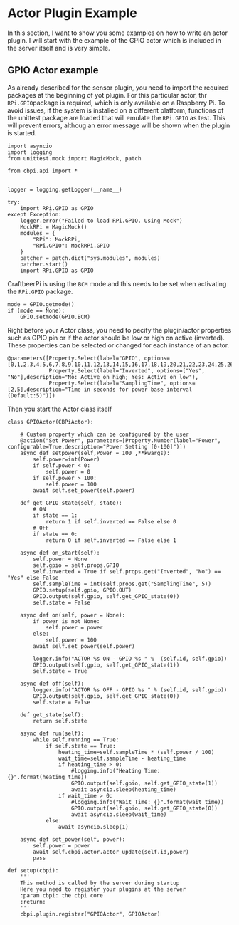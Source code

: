 # Actor Plugin Example

In this section, I want to show you some examples on how to write an actor plugin. I will start with the example of the  GPIO actor which is included in the server itself and is very simple.

## GPIO Actor example

As already described for the sensor plugin, you need to import the required packages at the beginning of yot plugin. For this particular actor, thr `RPi.GPIO`package is required, which is only available on a Raspberry Pi. To avoid issues, if the system is installed on a different platform, functions of the unittest package are loaded that will emulate the `RPi.GPIO` as test. This will prevent errors, althoug an error message will be shown when the plugin is started.

```
import asyncio
import logging
from unittest.mock import MagicMock, patch

from cbpi.api import *


logger = logging.getLogger(__name__)

try:
    import RPi.GPIO as GPIO
except Exception:
    logger.error("Failed to load RPi.GPIO. Using Mock")
    MockRPi = MagicMock()
    modules = {
        "RPi": MockRPi,
        "RPi.GPIO": MockRPi.GPIO
    }
    patcher = patch.dict("sys.modules", modules)
    patcher.start()
    import RPi.GPIO as GPIO
```

CraftbeerPi is using the `BCM` mode and this needs to be set when activating the `RPi.GPIO` package.

```
mode = GPIO.getmode()
if (mode == None):
    GPIO.setmode(GPIO.BCM)
```

Right before your Actor class, you need to pecify the plugin/actor properties such as GPIO pin or if the actor should be low or high on active (inverted). These properties  can be selected or changed for each instance of an actor. 

```
@parameters([Property.Select(label="GPIO", options=[0,1,2,3,4,5,6,7,8,9,10,11,12,13,14,15,16,17,18,19,20,21,22,23,24,25,26,27]), 
             Property.Select(label="Inverted", options=["Yes", "No"],description="No: Active on high; Yes: Active on low"),
             Property.Select(label="SamplingTime", options=[2,5],description="Time in seconds for power base interval (Default:5)")])

```

Then you start the Actor class itself

```
class GPIOActor(CBPiActor):
```



```
    # Custom property which can be configured by the user
    @action("Set Power", parameters=[Property.Number(label="Power", configurable=True,description="Power Setting [0-100]")])
    async def setpower(self,Power = 100 ,**kwargs):
        self.power=int(Power)
        if self.power < 0:
            self.power = 0
        if self.power > 100:
            self.power = 100           
        await self.set_power(self.power)      
```



```
    def get_GPIO_state(self, state):
        # ON
        if state == 1:
            return 1 if self.inverted == False else 0
        # OFF
        if state == 0:
            return 0 if self.inverted == False else 1

```



```
    async def on_start(self):
        self.power = None
        self.gpio = self.props.GPIO
        self.inverted = True if self.props.get("Inverted", "No") == "Yes" else False
        self.sampleTime = int(self.props.get("SamplingTime", 5)) 
        GPIO.setup(self.gpio, GPIO.OUT)
        GPIO.output(self.gpio, self.get_GPIO_state(0))
        self.state = False
```



```
    async def on(self, power = None):
        if power is not None:
            self.power = power
        else: 
            self.power = 100
        await self.set_power(self.power)

        logger.info("ACTOR %s ON - GPIO %s " %  (self.id, self.gpio))
        GPIO.output(self.gpio, self.get_GPIO_state(1))  
        self.state = True

```



```
    async def off(self):
        logger.info("ACTOR %s OFF - GPIO %s " % (self.id, self.gpio))
        GPIO.output(self.gpio, self.get_GPIO_state(0))
        self.state = False
```



```
    def get_state(self):
        return self.state
```



```
    async def run(self):
        while self.running == True:
            if self.state == True:
                heating_time=self.sampleTime * (self.power / 100)
                wait_time=self.sampleTime - heating_time
                if heating_time > 0:
                    #logging.info("Heating Time: {}".format(heating_time))
                    GPIO.output(self.gpio, self.get_GPIO_state(1))
                    await asyncio.sleep(heating_time)
                if wait_time > 0:
                    #logging.info("Wait Time: {}".format(wait_time))
                    GPIO.output(self.gpio, self.get_GPIO_state(0))
                    await asyncio.sleep(wait_time)
            else:
                await asyncio.sleep(1)
```



```
    async def set_power(self, power):
        self.power = power
        await self.cbpi.actor.actor_update(self.id,power)
        pass
```



```
def setup(cbpi):
    '''
    This method is called by the server during startup 
    Here you need to register your plugins at the server  
    :param cbpi: the cbpi core 
    :return: 
    '''
    cbpi.plugin.register("GPIOActor", GPIOActor)
```
